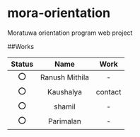 # mora-orientation
Moratuwa orientation program web project 


##Works

| Status | Name           | Work  |
| :---:  |:---:           | :---: |
|  :o:   | Ranush Mithila |   -   |
|  :o:   | Kaushalya      |   contact   |
|  :o:   | shamil         |   -   |
|  :o:   | Parimalan      |   -   |